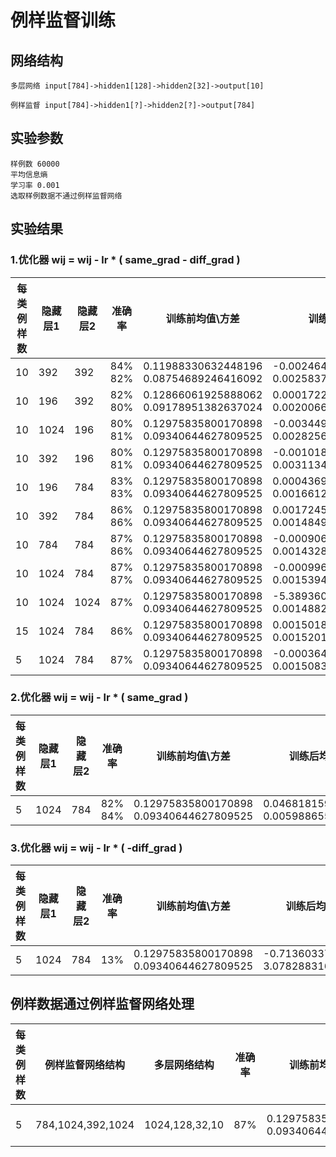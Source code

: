 # 例样监督训练

## 网络结构
```
多层网络 input[784]->hidden1[128]->hidden2[32]->output[10]
```
```
例样监督 input[784]->hidden1[?]->hidden2[?]->output[784]
```

## 实验参数
    样例数 60000
    平均信息熵
    学习率 0.001
    选取样例数据不通过例样监督网络
## 实验结果
### 1.优化器 wij = wij - lr * ( same_grad - diff_grad )
|每类例样数|隐藏层1|隐藏层2|准确率|训练前均值\方差|训练后均值\方差|
|---|---|---|---|---|---|
| 10 | 392 | 392 | 84% 82% |   0.11988330632448196 <br>   0.08754689246416092 |   -0.002464256715029478 <br>   0.0025837039574980736 |
| 10 | 196 | 392 | 82% 80% |   0.12866061925888062 <br>   0.09178951382637024 |   0.0001722443848848343 <br>   0.002006661146879196 |
| 10 | 1024 | 196 | 80% 81% |   0.12975835800170898 <br>   0.09340644627809525 |   -0.0034499005414545536 <br>   0.0028256261721253395 |
| 10 | 392 | 196 | 80% 81% |   0.12975835800170898 <br>   0.09340644627809525 |   -0.0010184788843616843 <br>   0.003113408340141177 |
| 10 | 196 | 784 | 83% 83% |   0.12975835800170898 <br>   0.09340644627809525 |   0.00043695932254195213 <br>   0.001661242451518774 |
| 10 | 392 | 784 | 86% 86% |   0.12975835800170898 <br>   0.09340644627809525 |   0.0017245355993509293 <br>   0.0014849429717287421 |
| 10 | 784 | 784 | 87% 86% |   0.12975835800170898 <br>   0.09340644627809525 |   -0.0009061344317160547 <br>   0.0014328578254207969 |
| 10 | 1024 | 784 | 87% 87% |   0.12975835800170898 <br>   0.09340644627809525 |   -0.0009969240054488182 <br>   0.001539437915198505 |
| 10 | 1024 | 1024 | 87% |   0.12975835800170898 <br>   0.09340644627809525 |   -5.389360012486577e-05 <br>   0.0014882584800943732 |
| 15 | 1024 | 784 | 86% |   0.12975835800170898 <br>   0.09340644627809525 |   0.001501835067756474 <br>   0.001520155230537057 |
| 5 | 1024 | 784 | 87% |   0.12975835800170898 <br>   0.09340644627809525 |   -0.00036482690484263003 <br>   0.0015083275502547622 |

### 2.优化器 wij = wij - lr * ( same_grad )
|每类例样数|隐藏层1|隐藏层2|准确率|训练前均值\方差|训练后均值\方差|
|---|---|---|---|---|---|
| 5 | 1024 | 784 | 82% 84%| 0.12975835800170898 <br> 0.09340644627809525 | 0.04681815952062607 <br> 0.005988655146211386 |

### 3.优化器 wij = wij - lr * ( -diff_grad )
|每类例样数|隐藏层1|隐藏层2|准确率|训练前均值\方差|训练后均值\方差|
|---|---|---|---|---|---|
| 5 | 1024 | 784 | 13% | 0.12975835800170898 <br> 0.09340644627809525 | -0.7136033773422241 <br> 3.0782883167266846 |

## 例样数据通过例样监督网络处理
|每类例样数|例样监督网络结构|多层网络结构|准确率|训练前均值\方差|训练后均值\方差|
|---|---|---|---|---|---|
|5|784,1024,392,1024|1024,128,32,10|87%|0.12975835800170898<br>0.09340644627809525|-5.5295942729571834e-05 <br> 0.002030265284702182|



